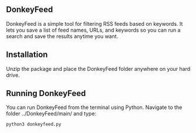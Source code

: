 ## DonkeyFeed

DonkeyFeed is a simple tool for filtering RSS feeds based on keywords. It lets you save a list of feed names, URLs, and keywords so you can run a search and save the results anytime you want.

## Installation

Unzip the package and place the DonkeyFeed folder anywhere on your hard drive.

## Running DonkeyFeed

You can run DonkeyFeed from the terminal using Python. Navigate to the folder ../DonkeyFeed/main/ and type:

```
python3 donkeyfeed.py
```

